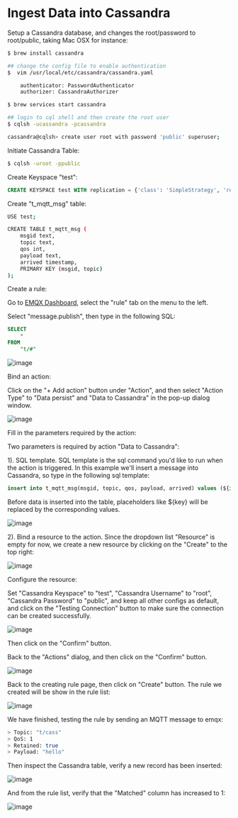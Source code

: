 # Ingest Data into Cassandra

Setup a Cassandra database, and changes the root/password to root/public, taking Mac OSX for instance:

```bash
$ brew install cassandra

## change the config file to enable authentication
$  vim /usr/local/etc/cassandra/cassandra.yaml

    authenticator: PasswordAuthenticator
    authorizer: CassandraAuthorizer

$ brew services start cassandra

## login to cql shell and then create the root user
$ cqlsh -ucassandra -pcassandra

cassandra@cqlsh> create user root with password 'public' superuser;
```

Initiate Cassandra Table:

```bash
$ cqlsh -uroot -ppublic
```

Create Keyspace "test":

```sql
CREATE KEYSPACE test WITH replication = {'class': 'SimpleStrategy', 'replication_factor': '1'}  AND durable_writes = true;
```

Create "t_mqtt_msg" table:

```bash
USE test;

CREATE TABLE t_mqtt_msg (
    msgid text,
    topic text,
    qos int,
    payload text,
    arrived timestamp,
    PRIMARY KEY (msgid, topic)
);
```

Create a rule:

Go to [EMQX Dashboard](http://127.0.0.1:18083/#/rules), select the
"rule" tab on the menu to the left.

Select "message.publish", then type in the following SQL:

```sql
SELECT
    *
FROM
    "t/#"
```

![image](./assets/rule-engine/cassandra/cassandra-rule-1.png)

Bind an action:

Click on the "+ Add action" button under "Action", and then select "Action Type" to "Data persist" and
"Data to Cassandra" in the pop-up dialog window.

![image](./assets/rule-engine/cassandra/cassandra-rule-2.png)

Fill in the parameters required by the action:

Two parameters is required by action "Data to Cassandra":

1). SQL template. SQL template is the sql command you'd like to run
when the action is triggered. In this example we'll insert a message
into Cassandra, so type in the following sql
template:

```sql
insert into t_mqtt_msg(msgid, topic, qos, payload, arrived) values (${id}, ${topic}, ${qos}, ${payload}, ${timestamp})
```

Before data is inserted into the table, placeholders like \${key} will
be replaced by the corresponding values.

![image](./assets/rule-engine/cassandra/cassandra-rule-3.png)

2). Bind a resource to the action. Since the dropdown list "Resource"
is empty for now, we create a new resource by clicking on the "Create" to the top right:

![image](./assets/rule-engine/cassandra/cassandra-rule-4.png)

Configure the resource:

Set "Cassandra Keyspace" to "test", "Cassandra Username" to "root",
"Cassandra Password" to "public", and keep all other configs as
default, and click on the "Testing Connection" button to make sure the
connection can be created successfully.

![image](./assets/rule-engine/cassandra/cassandra-rule-5.png)

Then click on the "Confirm" button.

Back to the "Actions" dialog, and then click on the "Confirm" button.

![image](./assets/rule-engine/cassandra/cassandra-rule-6.png)

Back to the creating rule page, then click on "Create" button. The rule we created will be show in the rule list:

![image](./assets/rule-engine/cassandra/cassandra-rule-7.png)

We have finished, testing the rule by sending an MQTT message to emqx:

```bash
> Topic: "t/cass"
> QoS: 1
> Retained: true
> Payload: "hello"
```
Then inspect the Cassandra table, verify a new record has been
inserted:

![image](./assets/rule-engine/cassandra/cassandra-rule-8.png)

And from the rule list, verify that the "Matched" column has increased
to 1:

![image](./assets/rule-engine/cassandra/cassandra-rule-9.png)
